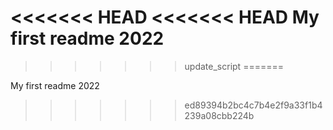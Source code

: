 <<<<<<< HEAD
<<<<<<< HEAD
My first readme 2022
=======
>>>>>>> update_script
=======

My first readme 2022
>>>>>>> ed89394b2bc4c7b4e2f9a33f1b4239a08cbb224b
